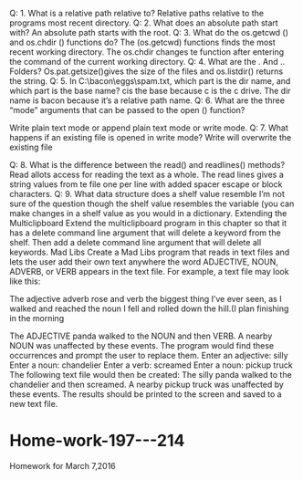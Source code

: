 Q:	1.	What is a relative path relative to?
Relative paths relative to the programs most recent directory.
Q:	2.	What does an absolute path start with?
An absolute path starts with the root.
Q:	3.	What do the os.getcwd () and os.chdir () functions do?
The (os.getcwd) functions finds the most recent working directory. The os.chdir changes te function after entering the command of the current working directory.
Q:	4.	What are the . And .. Folders?
Os.pat.getsize()gives the size of the files and os.listdir() returns the string. 
Q:	5.	In C:\bacon\eggs\spam.txt, which part is the dir name, and which part is the base name?
 cis the base because c is the c drive. The dir name is bacon because it’s a relative path name.
Q:	6.	What are the three “mode” arguments that can be passed to the open () function?

Write plain text mode or append plain text mode or write mode.
Q:	7.	What happens if an existing file is opened in write mode?
Write will overwrite the existing file

Q:	8.	What is the difference between the read() and readlines() methods?
Read allots access for reading the text as a whole. The read lines gives a string values from te file one per line with added spacer escape or block characters.
Q:	9. What data structure does a shelf value resemble
I’m not sure of the question though the shelf value resembles the variable (you can make changes in a shelf value as you would in a dictionary.
Extending the Multiclipboard
Extend the multiclipboard program in this chapter so that it has a delete <keyword> command line argument that will delete a keyword from the shelf. Then add a delete command line argument that will delete all keywords.
Mad Libs
Create a Mad Libs program that reads in text files and lets the user add their own text anywhere the word ADJECTIVE, NOUN, ADVERB, or VERB appears in the text file. For example, a text file may look like this:

The adjective adverb rose and verb the biggest thing I’ve ever seen, as I walked and reached the noun I fell and rolled down the hill.(I plan finishing in the morning


The ADJECTIVE panda walked to the NOUN and then VERB. A nearby NOUN was
unaffected by these events.
The program would find these occurrences and prompt the user to replace them.
Enter an adjective:
silly
Enter a noun:
chandelier
Enter a verb:
screamed
Enter a noun:
pickup truck
The following text file would then be created:
The silly panda walked to the chandelier and then screamed. A nearby pickup
truck was unaffected by these events.
The results should be printed to the screen and saved to a new text file.

# Home-work-197---214
Homework for March 7,2016
